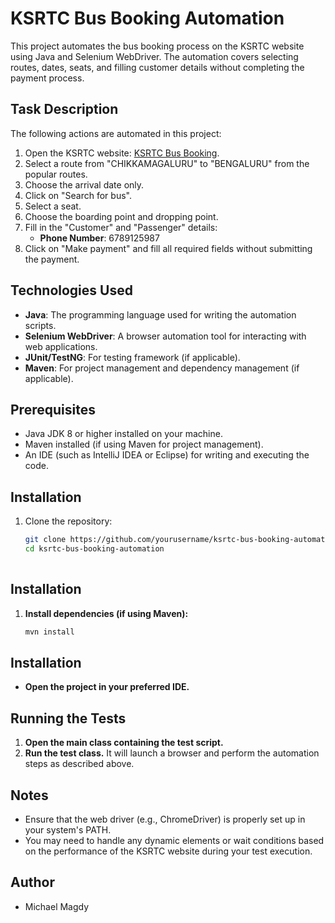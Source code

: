# KSRTC Bus Booking Automation

This project automates the bus booking process on the KSRTC website using Java and Selenium WebDriver. The automation covers selecting routes, dates, seats, and filling customer details without completing the payment process.

## Task Description

The following actions are automated in this project:

1. Open the KSRTC website: [KSRTC Bus Booking](https://ksrtc.in/oprs-web/guest/home.do?h=1).
2. Select a route from "CHIKKAMAGALURU" to "BENGALURU" from the popular routes.
3. Choose the arrival date only.
4. Click on "Search for bus".
5. Select a seat.
6. Choose the boarding point and dropping point.
7. Fill in the "Customer" and "Passenger" details:
   - **Phone Number**: 6789125987
8. Click on "Make payment" and fill all required fields without submitting the payment.

## Technologies Used

- **Java**: The programming language used for writing the automation scripts.
- **Selenium WebDriver**: A browser automation tool for interacting with web applications.
- **JUnit/TestNG**: For testing framework (if applicable).
- **Maven**: For project management and dependency management (if applicable).

## Prerequisites

- Java JDK 8 or higher installed on your machine.
- Maven installed (if using Maven for project management).
- An IDE (such as IntelliJ IDEA or Eclipse) for writing and executing the code.

## Installation

1. Clone the repository:
   ```bash
   git clone https://github.com/yourusername/ksrtc-bus-booking-automation.git
   cd ksrtc-bus-booking-automation
  

## Installation

1. **Install dependencies (if using Maven):**
   ```bash
   mvn install
## Installation

- **Open the project in your preferred IDE.**

## Running the Tests

1. **Open the main class containing the test script.**
2. **Run the test class.** It will launch a browser and perform the automation steps as described above.

## Notes

- Ensure that the web driver (e.g., ChromeDriver) is properly set up in your system's PATH.
- You may need to handle any dynamic elements or wait conditions based on the performance of the KSRTC website during your test execution.

## Author

-  Michael Magdy 
